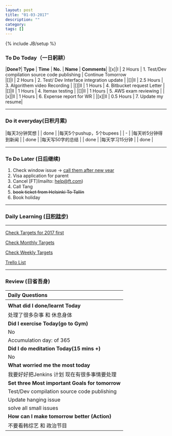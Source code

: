 ```yaml
---
layout: post
title: "01-03-2017"
description: ""
category: 
tags: []
---
```

{% include JB/setup %}

### To Do Today（一日躬耕）

|**Done?**| **Type** | **Time**   | **No.** | **Name** | **Comments**|
|[x]|I | 2 Hours      | 1. Test/Dev compilation source code publishing | Continue Tomorrow	 
|[]|I | 2 Hours       | 2. Test/ Dev Interface integration update	|
|[]|II | 2.5  Hours   | 3. Algorithem video Recording	 |
|[]|II | 1  Hours    | 4. Bitbucket request Letter	 |
|[]|II | 1 Hours     | 4. Itemax testing	  |
|[]|II | 1 Hours     | 5. AWS exam reviewing  |
|[x]|II | 1 Hours     | 6. Expense report for WR  |
|[x]|II | 0.5 Hours   | 7. Update my resume|

---

### Do it everyday(日积月累)

|每天3分钟冥想             | |  done	  |
|每天5个pushup，5个bupees   | |  -    |
|每天听5分钟得到新闻      | |	  done |
|每天写50字的总结			 | |  done  |
|每天学习15分钟            | |  done |

---

### To Do Later (日后继续) 


1. Check window issue -> [call them after new year](http://neil526.tripod.com/) 
2. Visa application for parent
3. Cancel [FT](mailto: help@ft.com)
4. Call Tang
5. <s>book ticket from Helsinki To Tallin</s>
6. Book holiday 

---

### Daily Learning [(日积跬步)](https://yitianxu.github.io/2017/01/05/learning-summary)

---

[Check Targets for 2017 first](https://yitianxu.github.io/2016/12/30/resolution-for-2017)

[Check Monthly Targets](https://yitianxu.github.io/pages/monthly%20targets/Monthly)

[Check Weekly Targets](https://yitianxu.github.io/pages/weekly%20targets/Weekly%20Targets) 

[Trello List](https://trello.com/b/oYub62ID/goal-of-year-2016-2017)

---

### Review (日省吾身)

| Daily Questions                   |                                           
|:----------------------------------|
|                                   |
| **What did I done/learnt Today**| 
|  处理了很多杂事 和 休息身体  |
| **Did I exercise Today(go to Gym)**|          
|  No   |
| Accumulation day:  of 365   |
| **Did I do meditation Today(15 mins +)**|          
|  No  |
|**What worried me the most today**|
|  我要好好把Jenkins 计划 现在有很多事情要处理                              |
|**Set three Most important Goals for tomorrow**|
|  Test/Dev compilation source code publishing                                      |
|  Update hanging issue  |
|  solve all small issues|
|**How can I make tomorrow better (Action)**|
|  不要看韩综艺 和 政治节目                        |
